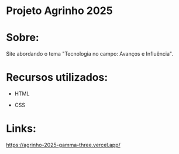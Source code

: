 # Projeto Agrinho 2025
# Sobre:
Site abordando o tema "Tecnologia no campo: Avanços e Influência".

# Recursos utilizados:
- HTML
  
- CSS

# Links:
https://agrinho-2025-gamma-three.vercel.app/

